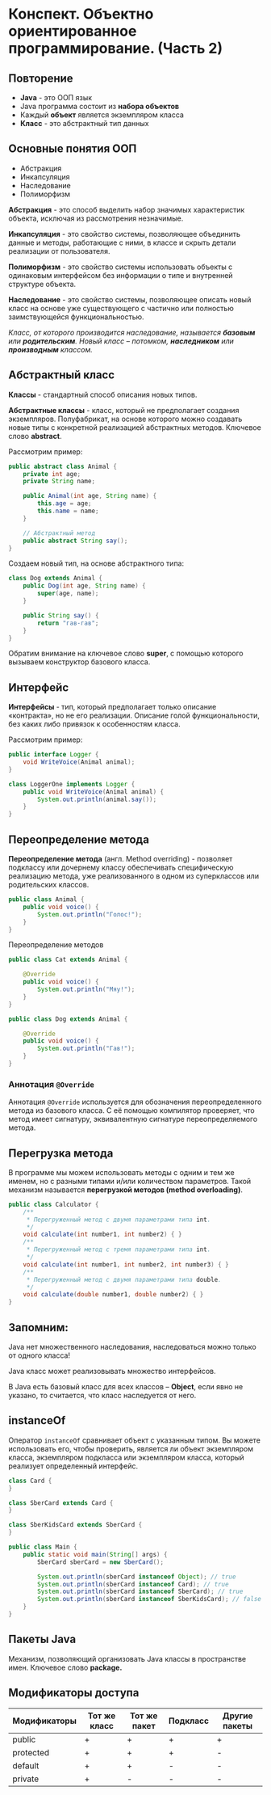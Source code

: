 # Конспект. Объектно ориентированное программирование. (Часть 2)

## Повторение

* **Java** - это ООП язык
* Java программа состоит из **набора объектов**
* Каждый **объект** является экземпляром класса
* **Класс** - это абстрактный тип данных

## Основные понятия ООП

- Абстракция
- Инкапсуляция
- Наследование
- Полиморфизм

**Абстракция** - это способ выделить набор значимых характеристик объекта, исключая из рассмотрения
незначимые.

**Инкапсуляция** - это свойство системы, позволяющее объединить данные и методы, работающие с ними, в
классе и скрыть детали реализации от пользователя.

**Полиморфизм** - это свойство системы использовать объекты с одинаковым интерфейсом без информации о
типе и внутренней структуре объекта.

**Наследование** - это свойство системы, позволяющее описать новый класс на основе уже существующего с
частично или полностью заимствующейся функциональностью.

_Класс, от которого производится наследование, называется_ **_базовым_** _или_ **_родительским_**_.
Новый класс – потомком,_ **_наследником_** _или_ **_производным_** _классом._

## Абстрактный класс

**Классы** - стандартный способ описания новых типов.

**Абстрактные классы** - класс, который не предполагает создания экземпляров. Полуфабрикат, на основе которого
можно создавать новые типы с конкретной реализацией абстрактных методов. Ключевое слово **abstract**.

Рассмотрим пример:

```java
public abstract class Animal {
    private int age;
    private String name;

    public Animal(int age, String name) {
        this.age = age;
        this.name = name;
    }

    // Абстрактный метод
    public abstract String say();
}
```

Создаем новый тип, на основе абстрактного типа:

```java
class Dog extends Animal {
    public Dog(int age, String name) {
        super(age, name);
    }

    public String say() {
        return "гав-гав";
    }
}
```

Обратим внимание на ключевое слово **super**, с помощью которого вызываем конструктор базового класса.

## Интерфейс

**Интерфейсы** - тип, который предполагает только описание «контракта», но не его реализации. Описание голой
функциональности, без каких либо привязок к особенностям класса.

Рассмотрим пример:

```java
public interface Logger {
    void WriteVoice(Animal animal);
}

class LoggerOne implements Logger {
    public void WriteVoice(Animal animal) {
        System.out.println(animal.say());
    }
}
```

## Переопределение метода

**Переопределение метода** (англ. Method overriding) - позволяет подклассу или дочернему классу обеспечивать
специфическую реализацию метода, уже реализованного в одном из суперклассов или родительских классов.

```java
public class Animal {
    public void voice() {
        System.out.println("Голос!");
    }
}
```

Переопределение методов

```java
public class Cat extends Animal {

    @Override
    public void voice() {
        System.out.println("Мяу!");
    }
}

public class Dog extends Animal {

    @Override
    public void voice() {
        System.out.println("Гав!");
    }
}
```

### Аннотация `@Override`

Аннотация `@Override` используется для обозначения переопределенного метода из базового класса.
С её помощью компилятор проверяет, что метод имеет сигнатуру, эквивалентную сигнатуре переопределяемого метода.

## Перегрузка метода

В программе мы можем использовать методы с одним и тем же именем,
но с разными типами и/или количеством параметров. Такой механизм называется
**перегрузкой методов (method overloading)**.

```java
public class Calculator {
    /**
     * Перегруженный метод с двумя параметрами типа int.
     */
    void calculate(int number1, int number2) { }
    /**
     * Перегруженный метод с тремя параметрами типа int.
     */
    void calculate(int number1, int number2, int number3) { }
    /**
     * Перегруженный метод с двумя параметрами типа double.
     */
    void calculate(double number1, double number2) { }
}
```

## Запомним:

Java нет множественного наследования, наследоваться можно только от одного класса!

Java класс может реализовывать множество интерфейсов.

В Java есть базовый класс для всех классов – **Object**, если явно не указано, то считается, что класс наследуется
от него.

## instanceOf

Оператор `instanceOf` сравнивает объект с указанным типом. Вы можете использовать его, чтобы проверить, является ли
объект экземпляром класса, экземпляром подкласса или экземпляром класса, который реализует определенный интерфейс.

```java
class Card {
}

class SberCard extends Card {
}

class SberKidsCard extends SberCard {
}

public class Main {
    public static void main(String[] args) {
        SberCard sberCard = new SberCard();

        System.out.println(sberCard instanceof Object); // true
        System.out.println(sberCard instanceof Card); // true
        System.out.println(sberCard instanceof SberCard); // true
        System.out.println(sberCard instanceof SberKidsCard); // false
    }
}
```

## Пакеты Java

Механизм, позволяющий организовать Java классы в пространстве имен. Ключевое слово **package.**

## Модификаторы доступа

| Модификаторы | Тот же класс | Тот же пакет | Подкласс | Другие пакеты |
|--------------|--------------|--------------|----------|---------------|
| public       | +            | +            | +        | +             |
| protected    | +            | +            | +        | -             |
| default      | +            | +            | -        | -             |
| private      | +            | -            | -        | -             |
